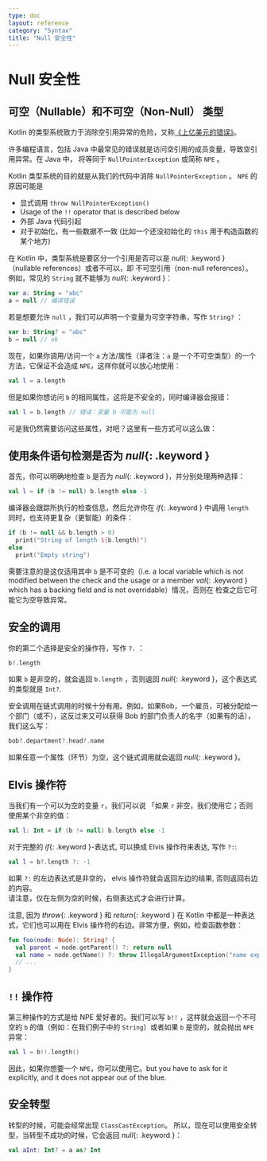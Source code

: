 ```yaml
---
type: doc
layout: reference
category: "Syntax"
title: "Null 安全性"
---
```


# Null 安全性

## 可空（Nullable）和不可空（Non-Null） 类型

Kotlin 的类型系统致力于消除空引用异常的危险，又称[《上亿美元的错误》](http://en.wikipedia.org/wiki/Tony_Hoare#Apologies_and_retractions)。

许多编程语言，包括 Java 中最常见的错误就是访问空引用的成员变量，导致空引用异常。在 Java 中，
将等同于 `NullPointerException` 或简称 `NPE` 。

Kotlin 类型系统的目的就是从我们的代码中消除 `NullPointerException` 。 `NPE` 的原因可能是

* 显式调用 `throw NullPointerException()`
* Usage of the `!!` operator that is described below
* 外部 Java 代码引起
* 对于初始化，有一些数据不一致 (比如一个还没初始化的 `this` 用于构造函数的某个地方)

在 Kotlin 中，类型系统是要区分一个引用是否可以是 *null*{: .keyword } （nullable references）或者不可以，即 不可空引用（non-null references）。
例如，常见的 `String` 就不能够为 *null*{: .keyword }：

``` kotlin
var a: String = "abc"
a = null // 编译错误
```

若是想要允许 `null` ，我们可以声明一个变量为可空字符串，写作 `String?` ：

``` kotlin
var b: String? = "abc"
b = null // ok
```

现在，如果你调用/访问一个 `a` 方法/属性（译者注：`a` 是一个不可空类型）的一个方法，它保证不会造成 `NPE`，这样你就可以放心地使用：

``` kotlin
val l = a.length
```

但是如果你想访问 `b` 的相同属性，这将是不安全的，同时编译器会报错：

``` kotlin
val l = b.length // 错误：变量 b 可能为 null
```

可是我仍然需要访问这些属性，对吧？这里有一些方式可以这么做：

## 使用条件语句检测是否为 *null*{: .keyword }

首先，你可以明确地检查 `b` 是否为 *null*{: .keyword }，并分别处理两种选择：

``` kotlin
val l = if (b != null) b.length else -1
```

编译器会跟踪所执行的检查信息，然后允许你在 *if*{: .keyword } 中调用 `length`  
同时，也支持更复杂（更智能）的条件：

``` kotlin
if (b != null && b.length > 0)
  print("String of length ${b.length}")
else
  print("Empty string")
```

需要注意的是这仅适用其中 `b` 是不可变的（i.e. a local variable which is not modified between the check and the
usage or a member *val*{: .keyword } which has a backing field and is not overridable）情况，否则在
检查之后它可能它为空导致异常。

## 安全的调用

你的第二个选择是安全的操作符，写作 `?.` ：

``` kotlin
b?.length
```
如果 `b` 是非空的，就会返回 `b.length` ，否则返回 *null*{: .keyword }，这个表达式的类型就是 `Int?`.

安全调用在链式调用的时候十分有用。例如，如果Bob，一个雇员，可被分配给一个部门（或不），这反过来又可以获得 Bob 的部门负责人的名字（如果有的话），我们这么写：

``` kotlin
bob?.department?.head?.name
```

如果任意一个属性（环节）为空，这个链式调用就会返回 *null*{: .keyword }。

## Elvis 操作符

当我们有一个可以为空的变量 `r`，我们可以说 「如果 `r` 非空，我们使用它；否则使用某个非空的值：

``` kotlin
val l: Int = if (b != null) b.length else -1
```

对于完整的 *if*{: .keyword }-表达式, 可以换成 Elvis 操作符来表达, 写作 `?:`:

``` kotlin
val l = b?.length ?: -1
```

如果  `?:` 的左边表达式是非空的， elvis 操作符就会返回左边的结果, 否则返回右边的内容。  
请注意，仅在左侧为空的时候，右侧表达式才会进行计算。

注意, 因为 *throw*{: .keyword } 和 *return*{: .keyword } 在 Kotlin 中都是一种表达式，它们也可以用在 Elvis 操作符的右边。非常方便，例如，检查函数参数：

``` kotlin
fun foo(node: Node): String? {
  val parent = node.getParent() ?: return null
  val name = node.getName() ?: throw IllegalArgumentException("name expected")
  // ...
}
```

## `!!` 操作符

第三种操作的方式是给 NPE 爱好者的。我们可以写 `b!!` ，这样就会返回一个不可空的 `b` 的值（例如：在我们例子中的 `String`）或者如果 `b` 是空的，就会抛出 `NPE` 异常：

``` kotlin
val l = b!!.length()
```

因此，如果你想要一个 `NPE`，你可以使用它。but you have to ask for it explicitly, and it does not appear out of the blue.

## 安全转型

转型的时候，可能会经常出现 `ClassCastException`。
所以，现在可以使用安全转型，当转型不成功的时候，它会返回 *null*{: .keyword }：

``` kotlin
val aInt: Int? = a as? Int
```

